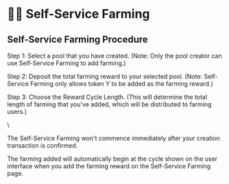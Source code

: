 # 🧑‍🌾 Self-Service Farming

## Self-Service Farming Procedure

Step 1: Select a pool that you have created. (Note: Only the pool creator can use Self-Service Farming to add farming.)

Step 2: Deposit the total farming reward to your selected pool. (Note: Self-Service Farming only allows token Y to be added as the farming reward.) &#x20;

Step 3: Choose the Reward Cycle Length. (This will determine the total length of farming that you've added, which will be distributed to farming users.)&#x20;

\


The Self-Service Farming won't commence immediately after your creation transaction is confirmed.

The farming added will automatically begin at the cycle shown on the user interface when you add the farming reward on the Self-Service Farming page.

<figure><img src="../../.gitbook/assets/image (12).png" alt=""><figcaption></figcaption></figure>
